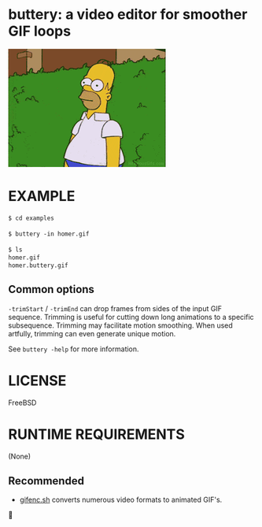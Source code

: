 # buttery: a video editor for smoother GIF loops

![examples/homer.buttery.gif](examples/homer.buttery.gif)

# EXAMPLE

```console
$ cd examples

$ buttery -in homer.gif

$ ls
homer.gif
homer.buttery.gif
```

## Common options

`-trimStart` / `-trimEnd` can drop frames from sides of the input GIF sequence. Trimming is useful for cutting down long animations to a specific subsequence. Trimming may facilitate motion smoothing. When used artfully, trimming can even generate unique motion.

See `buttery -help` for more information.

# LICENSE

FreeBSD

# RUNTIME REQUIREMENTS

(None)

## Recommended

* [gifenc.sh](https://github.com/thevangelist/FFMPEG-gif-script-for-bash) converts numerous video formats to animated GIF's.

🧈
